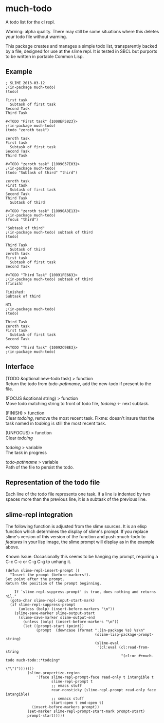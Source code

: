 much-todo
=========

A todo list for the cl repl.

Warning: alpha quality. There may still be some situations where this
deletes your todo file without warning.

This package creates and manages a simple todo list, transparently backed by
a file, designed for use at the slime repl. It is tested in SBCL but purports
to be written in portable Common Lisp.

Example
-------

    ; SLIME 2013-03-12
    ;(in-package much-todo) 
    (todo)

    First task
      Subtask of first task
    Second Task
    Third Task

    #<TODO "First task" {1008EF5823}>
    ;(in-package much-todo) 
    (todo "zeroth task")

    zeroth task
    First task
      Subtask of first task
    Second Task
    Third Task

    #<TODO "zeroth task" {1009037E03}>
    ;(in-package much-todo) 
    (todo "Subtask of third" "third")

    zeroth task
    First task
      Subtask of first task
    Second Task
    Third Task
      Subtask of third

    #<TODO "zeroth task" {10090A3E13}>
    ;(in-package much-todo) 
    (focus "third")

    "Subtask of third"
    ;(in-package much-todo) subtask of third
    (todo)

    Third Task
      Subtask of third
    zeroth task
    First task
      Subtask of first task
    Second Task

    #<TODO "Third Task" {10091FE663}>
    ;(in-package much-todo) subtask of third
    (finish)

    Finished:
    Subtask of third

    NIL
    ;(in-package much-todo) 
    (todo)

    Third Task
    zeroth task
    First task
      Subtask of first task
    Second Task

    #<TODO "Third Task" {10092C9BE3}>
    ;(in-package much-todo) 
    
Interface
---------

(TODO &optional new-todo task) > function  
 Return the todo from *todo-pathname*, add the new-todo if present to the file.

(FOCUS &optional string) > function  
 Move todo matching string to front of todo file, *todoing* <- next subtask.

(FINISH) > function  
 Clear *todoing*, remove the most recent task.
Fixme: doesn't insure that the task named in *todoing* is still the most 
recent task.

(UNFOCUS) > function  
 Clear *todoing*

*todoing* > variable  
 The task in progress

*todo-pathname* > variable  
 Path of the file to persist the todo.

Representation of the todo file
-------------------------------

Each line of the todo file represents one task. If a line is indented by two
spaces more than the previous line, it is a subtask of the previous line.

slime-repl integration
----------------------

The following function is adjusted from the slime sources. It is an elisp
function which determines the display of slime's prompt. If you replace slime's
version of this version of the function and push :much-todo to *features* in 
your lisp image, the slime prompt will display as in the example above.

Known Issue: Occasionally this seems to be hanging my prompt, requiring a
C-c C-c or C-g C-g to unhang it.

    (defun slime-repl-insert-prompt ()
      "Insert the prompt (before markers!).
    Set point after the prompt.
    Return the position of the prompt beginning.
        
        If `slime-repl-suppress-prompt' is true, does nothing and returns nil."
      (goto-char slime-repl-input-start-mark)
      (if slime-repl-suppress-prompt
          (unless (bolp) (insert-before-markers "\n"))
        (slime-save-marker slime-output-start
          (slime-save-marker slime-output-end
            (unless (bolp) (insert-before-markers "\n"))
            (let ((prompt-start (point))
                  (prompt  (downcase (format ";(in-package %s) %s\n"
                                             (slime-lisp-package-prompt-string)
                                             (slime-eval
                                              '(cl:eval (cl:read-from-string
                                                         "(cl:or #+much-todo much-todo::*todoing*
                                                                   \"\")")))))))
              (slime-propertize-region
                  '(face slime-repl-prompt-face read-only t intangible t
                         slime-repl-prompt t
                         ;; emacs stuff
                         rear-nonsticky (slime-repl-prompt read-only face intangible)
                         ;; xemacs stuff
                         start-open t end-open t)
                (insert-before-markers prompt))
              (set-marker slime-repl-prompt-start-mark prompt-start)
              prompt-start)))))
